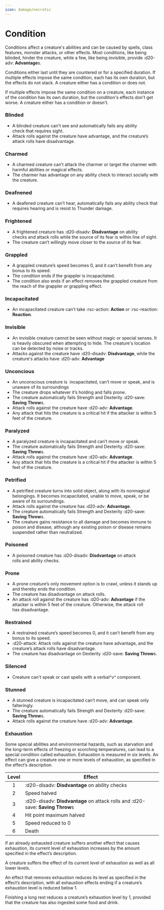 ```yaml
---
icon: damage/necrotic
---
```


# Condition

Conditions affect a creature's abilities and can be caused by spells, class features, monster attacks, or other effects. Most conditions, like being blinded, hinder the creature, while a few, like being invisible, provide :d20-adv: **Advantage**s. 

Conditions either last until they are countered or for a specified duration. If multiple effects impose the same condition, each has its own duration, but the effects do not stack. A creature either has a condition or does not.

If multiple effects impose the same condition on a creature, each instance of the condition has its own duration, but the condition's effects don't get worse. A creature either has a condition or doesn't.

### Blinded
- A blinded creature can't see and automatically fails any ability check that requires sight.
- Attack rolls against the creature have advantage, and the creature’s attack rolls have disadvantage.

### Charmed
- A charmed creature can’t attack the charmer or target the charmer with harmful abilities or magical effects.
- The charmer has advantage on any ability check to interact socially with the creature.

### Deafnened
- A deafened creature can’t hear, automatically fails any ability check that requires hearing and is resist to Thunder damage.

### Frightened
- A frightened creature has :d20-disadv: **Disdvantage** on ability checks and attack rolls while the source of its fear is within line of sight.
- The creature can’t willingly move closer to the source of its fear.

### Grappled
- A grappled creature’s speed becomes 0, and it can’t benefit from any bonus to its speed.
- The condition ends if the grappler is incapacitated.
- The condition also ends if an effect removes the grappled creature from the reach of the grappler or grappling effect.

### Incapacitated
- An incapacitated creature can’t take :rsc-action: **Action** or :rsc-reaction: **Reaction**.

### Invisible
- An invisible creature cannot be seen without magic or special senses. It is heavily obscured when attempting to hide. The creature's location can be detected by noise or tracks.
- Attacks against the creature have :d20-disadv: **Disdvantage**, while the creature's attacks have :d20-adv: **Advantage**

### Unconcious
- An unconscious creature is  incapacitated, can’t move or speak, and is unaware of its surroundings
- The creature drops whatever it’s holding and falls prone.
- The creature automatically fails Strength and Dexterity :d20-save: **Saving Throw**s.
- Attack rolls against the creature have :d20-adv: **Advantage**.
- Any attack that hits the creature is a critical hit if the attacker is within 5 feet of the creature.

### Paralyzed
- A paralyzed creature is incapacitated and can’t move or speak.
- The creature automatically fails Strength and Dexterity :d20-save: **Saving Throw**s.
- Attack rolls against the creature have :d20-adv: **Advantage**.
- Any attack that hits the creature is a critical hit if the attacker is within 5 feet of the creature.

### Petrified
- A petrified creature turns into solid object, along with its nonmagical belongings. It becomes incapacitated, unable to move, speak, or be aware of its surroundings.
- Attack rolls against the creature has :d20-adv: **Advantage**.
- The creature automatically fails Strength and Dexterity :d20-save: **Saving Throw**s.
- The creature gains resistance to all damage and becomes immune to poison and disease, although any existing poison or disease remains suspended rather than neutralized.

### Poisoned
- A poisoned creature has :d20-disadv: **Disdvantage** on attack rolls and ability checks.

### Prone
- A prone creature’s only movement option is to crawl, unless it stands up and thereby ends the condition.
- The creature has disadvantage on attack rolls.
- An attack roll against the creature has :d20-adv: **Advantage** if the attacker is within 5 feet of the creature. Otherwise, the attack roll has disadvantage.

### Restrained
- A restrained creature’s speed becomes 0, and it can’t benefit from any bonus to its speed.
- :d20-attack: Attack rolls against the creature have advantage, and the creature’s attack rolls have disadvantage.
- The creature has disadvantage on Dexterity :d20-save: **Saving Throw**s.

### Silenced
- Creature can't speak or cast spells with a verbal^v^ component.

### Stunned
- A stunned creature is incapacitated can’t move, and can speak only falteringly.
- The creature automatically fails Strength and Dexterity :d20-save: **Saving Throw**s.
- Attack rolls against the creature have :d20-adv: **Advantage**.

### Exhaustion

Some special abilities and environmental hazards, such as starvation and the long-­term effects of freezing or scorching temperatures, can lead to a special condition called exhaustion. Exhaustion is measured in six levels. An effect can give a creature one or more levels of exhaustion, as specified in the effect’s description.

| **Level** | **Effect** |
| :-: | --- |
| 1 | :d20-disadv: **Disdvantage** on ability checks |
| 2 | Speed halved |
| 3 | :d20-disadv: **Disdvantage** on attack rolls and :d20-save: **Saving Throw**s |
| 4 | Hit point maximum halved |
| 5 | Speed reduced to 0 |
| 6 | Death |

If an already exhausted creature suffers another effect that causes exhaustion, its current level of exhaustion increases by the amount specified in the effect’s description.

A creature suffers the effect of its current level of exhaustion as well as all lower levels. 

An effect that removes exhaustion reduces its level as specified in the effect’s description, with all exhaustion effects ending if a creature’s exhaustion level is reduced below 1.

Finishing a long rest reduces a creature’s exhaustion level by 1, provided that the creature has also ingested some food and drink.